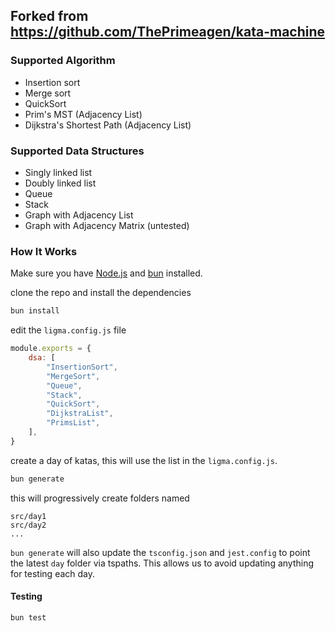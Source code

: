 ## Forked from https://github.com/ThePrimeagen/kata-machine

### Supported Algorithm
* Insertion sort
* Merge sort
* QuickSort
* Prim's MST (Adjacency List)
* Dijkstra's Shortest Path (Adjacency List)

### Supported Data Structures
* Singly linked list
* Doubly linked list
* Queue
* Stack
* Graph with Adjacency List
* Graph with Adjacency Matrix (untested)

### How It Works

Make sure you have [Node.js](https://nodejs.org/en/) and [bun](https://bun.sh/docs/installation) installed.

clone the repo and install the dependencies

```bash
bun install
```

edit the `ligma.config.js` file
```javascript
module.exports = {
    dsa: [
        "InsertionSort",
        "MergeSort",
        "Queue",
        "Stack",
        "QuickSort",
        "DijkstraList",
        "PrimsList",
    ],
}
```

create a day of katas, this will use the list in the `ligma.config.js`.
```bash
bun generate
```

this will progressively create folders named

```
src/day1
src/day2
...
```

`bun generate` will also update the `tsconfig.json` and `jest.config` to point
the latest `day` folder via tspaths.  This allows us to avoid updating anything
for testing each day.

#### Testing
```
bun test
```

